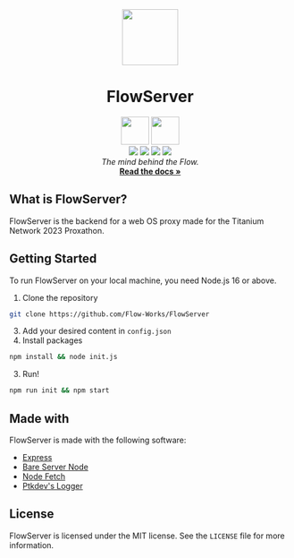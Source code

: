 <div align="center">
  <img src="https://raw.githubusercontent.com/Flow-Works/FlowOS-2.0/master/src/assets/flow.png" width="100px">
 
  # FlowServer

  <img src="https://cdn.rawgit.com/standard/standard/master/badge.svg" height="50">
  <a href="https://discord.gg/axUqK8CN2n"><img src="https://raw.githubusercontent.com/Flow-Works/FlowOS-2.0/master/src/assets/badge.png" height="50"></a><br/>

  <img src="https://img.shields.io/github/stars/flow-works/flowserver?style=for-the-badge" />
  <img src="https://img.shields.io/github/issues-pr/flow-works/flowserver?style=for-the-badge" />
  <img src="https://img.shields.io/github/forks/flow-works/flowserver?style=for-the-badge&color=orange" />
  <img src="https://img.shields.io/github/commit-activity/t/Flow-Works/flowserver?style=for-the-badge&color=violet" />

  <br>
  <i>The mind behind the Flow.</i>
  <br>
  <a href="https://docs.flow-works.me"><strong>Read the docs »</strong></a>
  <br>
  
</div>

## What is FlowServer?

FlowServer is the backend for a web OS proxy made for the Titanium Network 2023 Proxathon.

## Getting Started

To run FlowServer on your local machine, you need Node.js 16 or above. 

1. Clone the repository
```bash
git clone https://github.com/Flow-Works/FlowServer
```
3. Add your desired content in `config.json`
2. Install packages
```bash
npm install && node init.js
```
3. Run!
```bash
npm run init && npm start
```

## Made with
FlowServer is made with the following software:
* [Express](https://expressjs.com/)
* [Bare Server Node](https://github.com/tomphttp/bare-server-node)
* [Node Fetch](https://github.com/node-fetch/node-fetch)
* [Ptkdev's Logger](https://github.com/ptkdev/ptkdev-logger)

## License
FlowServer is licensed under the MIT license. See the `LICENSE` file for more information.
